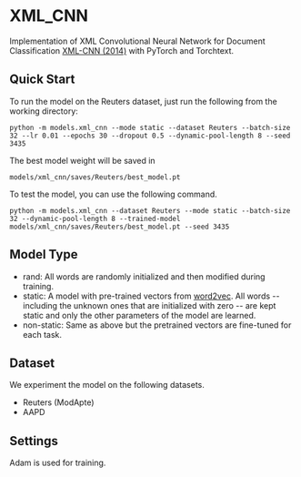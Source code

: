 # XML_CNN

Implementation of XML Convolutional Neural Network for Document Classification [XML-CNN (2014)](http://nyc.lti.cs.cmu.edu/yiming/Publications/jliu-sigir17.pdf) with PyTorch and Torchtext.

## Quick Start

To run the model on the Reuters dataset, just run the following from the working directory:

```
python -m models.xml_cnn --mode static --dataset Reuters --batch-size 32 --lr 0.01 --epochs 30 --dropout 0.5 --dynamic-pool-length 8 --seed 3435
```

The best model weight will be saved in

```
models/xml_cnn/saves/Reuters/best_model.pt
```

To test the model, you can use the following command.

```
python -m models.xml_cnn --dataset Reuters --mode static --batch-size 32 --dynamic-pool-length 8 --trained-model models/xml_cnn/saves/Reuters/best_model.pt --seed 3435
```

## Model Type

- rand: All words are randomly initialized and then modified during training.
- static: A model with pre-trained vectors from [word2vec](https://code.google.com/archive/p/word2vec/). All words -- including the unknown ones that are initialized with zero -- are kept static and only the other parameters of the model are learned.
- non-static: Same as above but the pretrained vectors are fine-tuned for each task.

## Dataset

We experiment the model on the following datasets.

- Reuters (ModApte)
- AAPD

## Settings

Adam is used for training.

